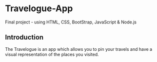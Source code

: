 # Travelogue-App
Final project - using HTML, CSS, BootStrap, JavaScript & Node.js

## Introduction
The Travelogue is an app which allows you to pin your travels and have a visual representation of the places you visited.


